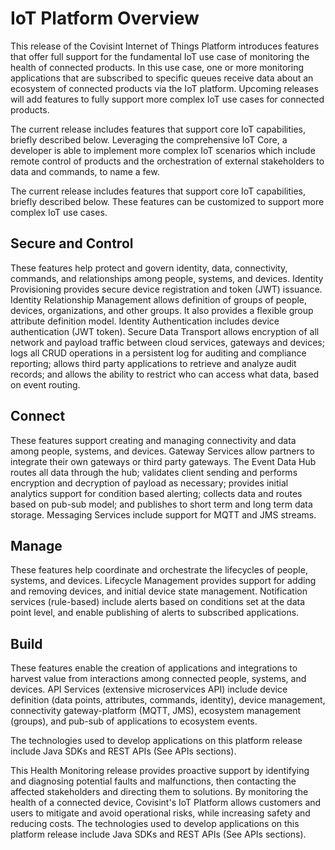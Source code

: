 # IoT Platform Overview

This release of the Covisint Internet of Things Platform introduces features that offer full support for the fundamental IoT use case of monitoring the health of connected products. In this use case, one or more monitoring applications that are subscribed to specific queues receive data about an ecosystem of connected products via the IoT platform. Upcoming releases will add features to fully support more complex IoT use cases for connected products.

The current release includes features that support core IoT capabilities, briefly described below. Leveraging the comprehensive IoT Core, a developer is able to implement more complex IoT scenarios which include remote control of products and the orchestration of external stakeholders to data and commands, to name a few.

The current release includes features that support core IoT capabilities, briefly described below. These features can be customized to support more complex IoT use cases.

## Secure and Control
These features help protect and govern identity, data, connectivity, commands, and relationships among people, systems, and devices. Identity Provisioning provides secure device registration and token (JWT) issuance. Identity Relationship Management allows definition of groups of people, devices, organizations, and other groups. It also provides a flexible group attribute definition model. Identity Authentication includes device authentication (JWT token). Secure Data Transport allows encryption of all network and payload traffic between cloud services, gateways and devices; logs all CRUD operations in a persistent log for auditing and compliance reporting; allows third party applications to retrieve and analyze audit records; and allows the ability to restrict who can access what data, based on event routing.

## Connect
These features support creating and managing connectivity and data among people, systems, and devices. Gateway Services allow partners to integrate their own gateways or third party gateways. The Event Data Hub routes all data through the hub; validates client sending and performs encryption and decryption of payload as necessary; provides initial analytics support for condition based alerting; collects data and routes based on pub-sub model; and publishes to short term and long term data storage. Messaging Services include support for MQTT and JMS streams.

## Manage
These features help coordinate and orchestrate the lifecycles of people, systems, and devices. Lifecycle Management provides support for adding and removing devices, and initial device state management. Notification services (rule-based) include alerts based on conditions set at the data point level, and enable publishing of alerts to subscribed applications.

## Build
These features enable the creation of applications and integrations to harvest value from interactions among connected people, systems, and devices. API Services (extensive microservices API) include device definition (data points, attributes, commands, identity), device management, connectivity gateway-platform (MQTT, JMS), ecosystem management (groups), and pub-sub of applications to ecosystem events.

The technologies used to develop applications on this platform release include Java SDKs and REST APIs (See APIs sections).

This Health Monitoring release provides proactive support by identifying and diagnosing potential faults and malfunctions, then contacting the affected stakeholders and directing them to solutions. By monitoring the health of a connected device, Covisint's IoT Platform allows customers and users to mitigate and avoid operational risks, while increasing safety and reducing costs.
The technologies used to develop applications on this platform release include Java SDKs and REST APIs (See APIs sections).

